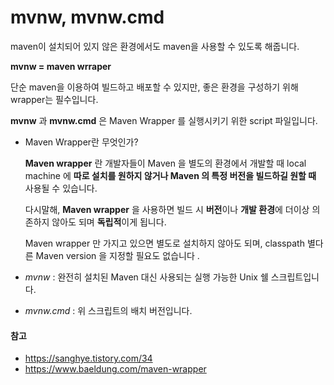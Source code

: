 # mvnw, mvnw.cmd

maven이 설치되어 있지 않은 환경에서도 maven을 사용할 수 있도록 해줍니다.

**mvnw = maven wrraper**



단순 maven을 이용하여 빌드하고 배포할 수 있지만, 좋은 환경을 구성하기 위해 wrapper는 필수입니다.

**mvnw** 과 **mvnw.cmd** 은 Maven Wrapper 를 실행시키기 위한 script 파일입니다.



- Maven Wrapper란 무엇인가?

  **Maven wrapper** 란 개발자들이 Maven 을 별도의 환경에서 개발할 때 local machine 에 **따로 설치를 원하지 않거나 Maven 의 특정 버전을 빌드하길 원할 때** 사용될 수 있습니다.

  다시말해, **Maven wrapper** 을 사용하면 빌드 시 **버전**이나 **개발 환경**에 더이상 의존하지 않아도 되며 **독립적**이게 됩니다.

  Maven wrapper 만 가지고 있으면 별도로 설치하지 않아도 되며, classpath 별다른 Maven version 을 지정할 필요도 없습니다 .



- *mvnw* : 완전히 설치된 Maven 대신 사용되는 실행 가능한 Unix 쉘 스크립트입니다.
- *mvnw.cmd* : 위 스크립트의 배치 버전입니다.





#### 참고

- https://sanghye.tistory.com/34
- https://www.baeldung.com/maven-wrapper